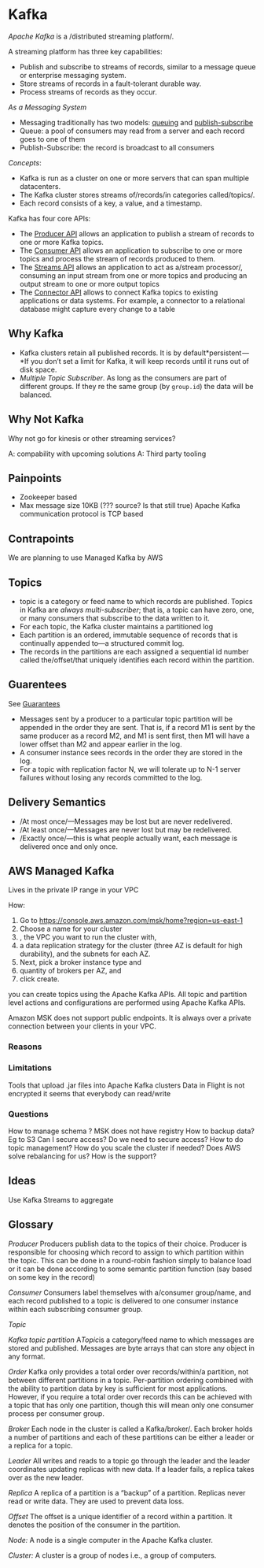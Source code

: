 # Kafka

*Apache Kafka* is a /distributed streaming platform/.

A streaming platform has three key capabilities:
* Publish and subscribe to streams of records, similar to a message queue or enterprise messaging system.
* Store streams of records in a fault-tolerant durable way.
* Process streams of records as they occur.

*As a Messaging System*
* Messaging traditionally has two models: [queuing](http://en.wikipedia.org/wiki/Message_queue) and [publish-subscribe](http://en.wikipedia.org/wiki/Publish%E2%80%93subscribe_pattern)
* Queue: a pool of consumers may read from a server and each record goes to one of them
* Publish-Subscribe: the record is broadcast to all consumers

*Concepts*:
* Kafka is run as a cluster on one or more servers that can span multiple datacenters.
* The Kafka cluster stores streams of/records/in categories called/topics/.
* Each record consists of a key, a value, and a timestamp.

Kafka has four core APIs:
* The [Producer API](https://kafka.apache.org/documentation.html#producerapi) allows an application to publish a stream of records to one or more Kafka topics.
* The [Consumer API](https://kafka.apache.org/documentation.html#consumerapi) allows an application to subscribe to one or more topics and process the stream of records produced to them.
* The [Streams API](https://kafka.apache.org/documentation/streams) allows an application to act as a/stream processor/, consuming an input stream from one or more topics and producing an output stream to one or more output topics
* The [Connector API](https://kafka.apache.org/documentation.html#connect) allows to connect Kafka topics to existing applications or data systems. For example, a connector to a relational database might capture every change to a table

## Why Kafka
* Kafka clusters retain all published records. It is by default*persistent —*If you don’t set a limit for Kafka, it will keep records until it runs out of disk space.
* *Multiple Topic Subscriber*. As long as the consumers are part of different groups. If they re the same group (by `group.id`) the data will be balanced.

## Why Not Kafka
Why not go for kinesis or other streaming services?

A: compability with upcoming solutions
A: Third party tooling

## Painpoints
* Zookeeper based
* Max message size 10KB (??? source? Is that still true)
Apache Kafka communication protocol is TCP based

## Contrapoints
We are planning to use Managed Kafka by AWS

## Topics
* topic is a category or feed name to which records are published. Topics in Kafka are *always multi-subscriber*; that is, a topic can have zero, one, or many consumers that subscribe to the data written to it.
* For each topic, the Kafka cluster maintains a partitioned log
* Each partition is an ordered, immutable sequence of records that is continually appended to—a structured commit log.
* The records in the partitions are each assigned a sequential id number called the/offset/that uniquely identifies each record within the partition.

## Guarentees
See  [Guarantees](http://kafka.apache.org/documentation/#intro_guarantees)

* Messages sent by a producer to a particular topic partition will be appended in the order they are sent. That is, if a record M1 is sent by the same producer as a record M2, and M1 is sent first, then M1 will have a lower offset than M2 and appear earlier in the log.
* A consumer instance sees records in the order they are stored in the log.
* For a topic with replication factor N, we will tolerate up to N-1 server failures without losing any records committed to the log.


## Delivery Semantics
* /At most once/—Messages may be lost but are never redelivered.
* /At least once/—Messages are never lost but may be redelivered.
* /Exactly once/—this is what people actually want, each message is delivered once and only once.

## AWS Managed Kafka

Lives in the private IP range in your VPC

How:
1. Go to https://console.aws.amazon.com/msk/home?region=us-east-1
2. Choose a name for your cluster
3. , the VPC you want to run the cluster with,
4.  a data replication strategy for the cluster (three AZ is default for high durability), and the subnets for each AZ.
5. Next, pick a broker instance type and
6. quantity of brokers per AZ, and
7. click create.

you can create topics using the Apache Kafka APIs. All topic and partition level actions and configurations are performed using Apache Kafka APIs.

Amazon MSK does not support public endpoints. It is always over a private connection between your clients in your VPC.

### Reasons

### Limitations
Tools that upload .jar files into Apache Kafka clusters
Data in Flight is not encrypted
it seems that everybody can read/write



### Questions
How to manage schema ? MSK does not have registry
How to backup data? Eg to S3
Can I secure access?
Do we need to secure access?
How to do topic management?
How do you scale the cluster if needed? Does AWS solve rebalancing for us?
How is the support?

## Ideas
Use Kafka Streams to aggregate

## Glossary
*Producer*
Producers publish data to the topics of their choice. Producer is responsible for choosing which record to assign to which partition within the topic. This can be done in a round-robin fashion simply to balance load or it can be done according to some semantic partition function (say based on some key in the record)

*Consumer*
Consumers label themselves with a/consumer group/name, and each record published to a topic is delivered to one consumer instance within each subscribing consumer group.

*Topic*

*Kafka topic partition*
A*Topic*is a category/feed name to which messages are stored and published. Messages are byte arrays that can store any object in any format.

*Order*
Kafka only provides a total order over records/within/a partition, not between different partitions in a topic. Per-partition ordering combined with the ability to partition data by key is sufficient for most applications. However, if you require a total order over records this can be achieved with a topic that has only one partition, though this will mean only one consumer process per consumer group.

*Broker*
Each node in the cluster is called a Kafka/broker/. Each broker holds a number of partitions and each of these partitions can be either a leader or a replica for a topic.

*Leader*
All writes and reads to a topic go through the leader and the leader coordinates updating replicas with new data. If a leader fails, a replica takes over as the new leader.

*Replica*
A replica of a partition is a “backup” of a partition. Replicas never read or write data. They are used to prevent data loss.

*Offset*
The offset is a unique identifier of a record within a partition. It denotes the position of the consumer in the partition.

*Node:*
A node is a single computer in the Apache Kafka cluster.

*Cluster:*
A cluster is a group of nodes i.e., a group of computers.

